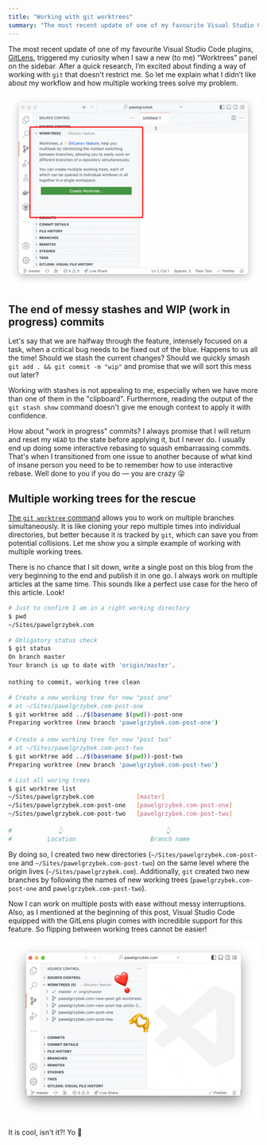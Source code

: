 ```yaml
---
title: "Working with git worktrees"
summary: "The most recent update of one of my favourite Visual Studio Code plugins, GitLens, triggered my curiosity when I saw a new (to me) “Worktrees” panel on the sidebar. After a quick research, I’m excited about finding a way of working with git that doesn’t restrict me."
---
```


The most recent update of one of my favourite Visual Studio Code plugins, [GitLens](https://marketplace.visualstudio.com/items?itemName=eamodio.gitlens), triggered my curiosity when I saw a new (to me) “Worktrees” panel on the sidebar. After a quick research, I’m excited about finding a way of working with `git` that doesn’t restrict me. So let me explain what I didn’t like about my workflow and how multiple working trees solve my problem.

![The GitLens Worktrees panel in Visual Studio Code](2022-10-24-1.png)

## The end of messy stashes and WIP (work in progress) commits

Let's say that we are halfway through the feature, intensely focused on a task, when a critical bug needs to be fixed out of the blue. Happens to us all the time! Should we stash the current changes? Should we quickly smash `git add . && git commit -m "wip"` and promise that we will sort this mess out later?

Working with stashes is not appealing to me, especially when we have more than one of them in the "clipboard". Furthermore, reading the output of the `git stash show` command doesn't give me enough context to apply it with confidence.

How about "work in progress" commits? I always promise that I will return and reset my `HEAD` to the state before applying it, but I never do. I usually end up doing some interactive rebasing to squash embarrassing commits. That's when I transitioned from one issue to another because of what kind of insane person you need to be to remember how to use interactive rebase. Well done to you if you do — you are crazy 😜


## Multiple working trees for the rescue

[The `git worktree` command](https://git-scm.com/docs/git-worktree) allows you to work on multiple branches simultaneously. It is like cloning your repo multiple times into individual directories, but better because it is tracked by `git`, which can save you from potential collisions. Let me show you a simple example of working with multiple working trees.

There is no chance that I sit down, write a single post on this blog from the very beginning to the end and publish it in one go. I always work on multiple articles at the same time. This sounds like a perfect use case for the hero of this article. Look!

```bash
# Just to confirm I am in a right working directory
$ pwd
~/Sites/pawelgrzybek.com
```

```bash
# Obligatory status check
$ git status
On branch master
Your branch is up to date with 'origin/master'.

nothing to commit, working tree clean
```

```bash
# Create a new working tree for new "post one"
# at ~/Sites/pawelgrzybek.com-post-one
$ git worktree add ../$(basename $(pwd))-post-one
Preparing worktree (new branch 'pawelgrzybek.com-post-one')

# Create a new working tree for new "post two"
# at ~/Sites/pawelgrzybek.com-post-two
$ git worktree add ../$(basename $(pwd))-post-two
Preparing worktree (new branch 'pawelgrzybek.com-post-two')
```

```bash
# List all woring trees
$ git worktree list
~/Sites/pawelgrzybek.com            [master]
~/Sites/pawelgrzybek.com-post-one   [pawelgrzybek.com-post-one]
~/Sites/pawelgrzybek.com-post-two   [pawelgrzybek.com-post-two]

#             👆                             👆
#          Location                     Branch name
```

By doing so, I created two new directories (`~/Sites/pawelgrzybek.com-post-one` and `~/Sites/pawelgrzybek.com-post-two`) on the same level where the origin lives (`~/Sites/pawelgrzybek.com`). Additionally, `git` created two new branches by following the names of new working trees (`pawelgrzybek.com-post-one` and `pawelgrzybek.com-post-two`).

Now I can work on multiple posts with ease without messy interruptions. Also, as I mentioned at the beginning of this post, Visual Studio Code equipped with the GitLens plugin comes with incredible support for this feature. So flipping between working trees cannot be easier!

![The GitLens Worktrees panel in Visual Studio Code](2022-10-24-2.png)

It is cool, isn't it?! Yo 👊
